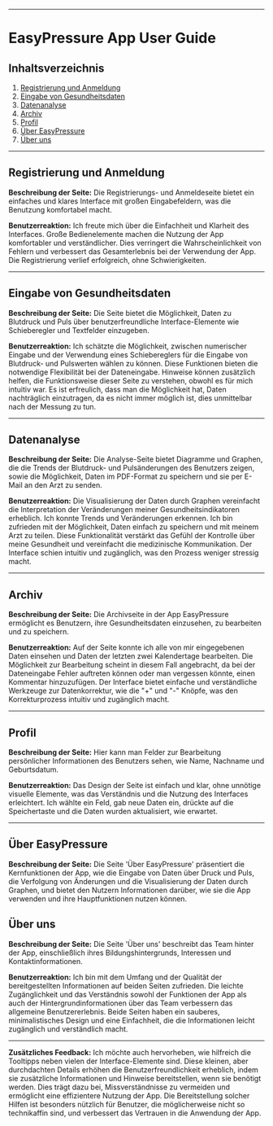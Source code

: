 
---

# EasyPressure App User Guide

## Inhaltsverzeichnis
1. [Registrierung und Anmeldung](#registrierung-und-anmeldung)
2. [Eingabe von Gesundheitsdaten](#eingabe-von-gesundheitsdaten)
3. [Datenanalyse](#datenanalyse)
4. [Archiv](#archiv)
5. [Profil](#profil)
6. [Über EasyPressure](#über-easypressure)
7. [Über uns](#über-uns)

---

## Registrierung und Anmeldung
**Beschreibung der Seite:** Die Registrierungs- und Anmeldeseite bietet ein einfaches und klares Interface mit großen Eingabefeldern, was die Benutzung komfortabel macht.

**Benutzerreaktion:** Ich freute mich über die Einfachheit und Klarheit des Interfaces. Große Bedienelemente machen die Nutzung der App komfortabler und verständlicher. Dies verringert die Wahrscheinlichkeit von Fehlern und verbessert das Gesamterlebnis bei der Verwendung der App. Die Registrierung verlief erfolgreich, ohne Schwierigkeiten.

---

## Eingabe von Gesundheitsdaten
**Beschreibung der Seite:** Die Seite bietet die Möglichkeit, Daten zu Blutdruck und Puls über benutzerfreundliche Interface-Elemente wie Schieberegler und Textfelder einzugeben.

**Benutzerreaktion:** Ich schätzte die Möglichkeit, zwischen numerischer Eingabe und der Verwendung eines Schiebereglers für die Eingabe von Blutdruck- und Pulswerten wählen zu können. Diese Funktionen bieten die notwendige Flexibilität bei der Dateneingabe. Hinweise können zusätzlich helfen, die Funktionsweise dieser Seite zu verstehen, obwohl es für mich intuitiv war. Es ist erfreulich, dass man die Möglichkeit hat, Daten nachträglich einzutragen, da es nicht immer möglich ist, dies unmittelbar nach der Messung zu tun.

---

## Datenanalyse
**Beschreibung der Seite:** Die Analyse-Seite bietet Diagramme und Graphen, die die Trends der Blutdruck- und Pulsänderungen des Benutzers zeigen, sowie die Möglichkeit, Daten im PDF-Format zu speichern und sie per E-Mail an den Arzt zu senden.

**Benutzerreaktion:** Die Visualisierung der Daten durch Graphen vereinfacht die Interpretation der Veränderungen meiner Gesundheitsindikatoren erheblich. Ich konnte Trends und Veränderungen erkennen. Ich bin zufrieden mit der Möglichkeit, Daten einfach zu speichern und mit meinem Arzt zu teilen. Diese Funktionalität verstärkt das Gefühl der Kontrolle über meine Gesundheit und vereinfacht die medizinische Kommunikation. Der Interface schien intuitiv und zugänglich, was den Prozess weniger stressig macht.

---

## Archiv
**Beschreibung der Seite:** Die Archivseite in der App EasyPressure ermöglicht es Benutzern, ihre Gesundheitsdaten einzusehen, zu bearbeiten und zu speichern.

**Benutzerreaktion:** Auf der Seite konnte ich alle von mir eingegebenen Daten einsehen und Daten der letzten zwei Kalendertage bearbeiten. Die Möglichkeit zur Bearbeitung scheint in diesem Fall angebracht, da bei der Dateneingabe Fehler auftreten können oder man vergessen könnte, einen Kommentar hinzuzufügen. Der Interface bietet einfache und verständliche Werkzeuge zur Datenkorrektur, wie die "+" und "-" Knöpfe, was den Korrekturprozess intuitiv und zugänglich macht.

---

## Profil
**Beschreibung der Seite:** Hier kann man Felder zur Bearbeitung persönlicher Informationen des Benutzers sehen, wie Name, Nachname und Geburtsdatum.

**Benutzerreaktion:** Das Design der Seite ist einfach und klar, ohne unnötige visuelle Elemente, was das Verständnis und die Nutzung des Interfaces erleichtert. Ich wählte ein Feld, gab neue Daten ein, drückte auf die Speichertaste und die Daten wurden aktualisiert, wie erwartet.

---

## Über EasyPressure
**Beschreibung der Seite:** Die Seite 'Über EasyPressure' präsentiert die Kernfunktionen der App, wie die Eingabe von Daten über Druck und Puls, die Verfolgung von Änderungen und die Visualisierung der Daten durch Graphen, und bietet den Nutzern Informationen darüber, wie sie die App verwenden und ihre Hauptfunktionen nutzen können.

## Über uns
**Beschreibung der Seite:** Die Seite 'Über uns' beschreibt das Team hinter der App, einschließlich ihres Bildungshintergrunds, Interessen und Kontaktinformationen.

**Benutzerreaktion:** Ich bin mit dem Umfang und der Qualität der bereitgestellten Informationen auf beiden Seiten zufrieden. Die leichte Zugänglichkeit und das Verständnis sowohl der Funktionen der App als auch der Hintergrundinformationen über das Team verbessern das allgemeine Benutzererlebnis. Beide Seiten haben ein sauberes, minimalistisches Design und eine Einfachheit, die die Informationen leicht zugänglich und verständlich macht.

---

**Zusätzliches Feedback:** Ich möchte auch hervorheben, wie hilfreich die Tooltipps neben vielen der Interface-Elemente sind. Diese kleinen, aber durchdachten Details erhöhen die Benutzerfreundlichkeit erheblich, indem sie zusätzliche Informationen und Hinweise bereitstellen, wenn sie benötigt werden. Dies trägt dazu bei, Missverständnisse zu vermeiden und ermöglicht eine effizientere Nutzung der App. Die Bereitstellung solcher Hilfen ist besonders nützlich für Benutzer, die möglicherweise nicht so technikaffin sind, und verbessert das Vertrauen in die Anwendung der App.